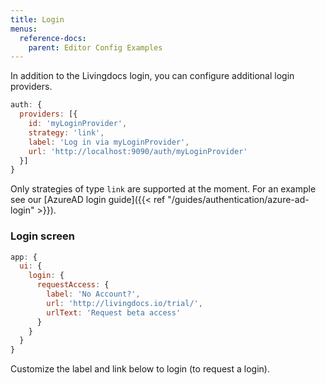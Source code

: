 ```yaml
---
title: Login
menus:
  reference-docs:
    parent: Editor Config Examples
---
```


In addition to the Livingdocs login, you can configure additional login providers.
```js
auth: {
  providers: [{
    id: 'myLoginProvider',
    strategy: 'link',
    label: 'Log in via myLoginProvider',
    url: 'http://localhost:9090/auth/myLoginProvider'
  }]
}
```

Only strategies of type `link` are supported at the moment. For an example see our [AzureAD login guide]({{< ref "/guides/authentication/azure-ad-login" >}}).

### Login screen

```js
app: {
  ui: {
    login: {
      requestAccess: {
        label: 'No Account?',
        url: 'http://livingdocs.io/trial/',
        urlText: 'Request beta access'
      }
    }
  }
}
```

Customize the label and link below to login (to request a login).
